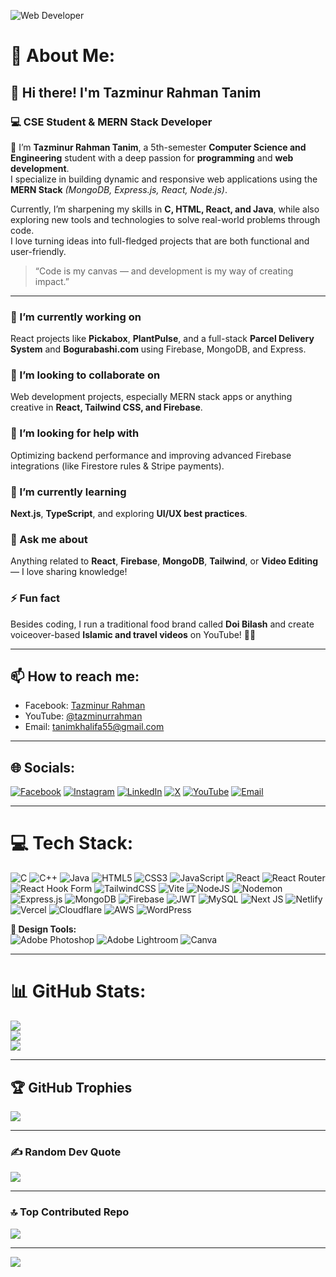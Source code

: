 ![Web Developer](https://media.licdn.com/dms/image/v2/D4E16AQHroS38LkVa2g/profile-displaybackgroundimage-shrink_350_1400/B4EZo94LXjKoAY-/0/1761974729258?e=1763596800&v=beta&t=Xf0cW6Z7m6vXXSL4Q-TwvH6xF9jgZ2VSjw9IdiloDEw)

# 💫 About Me:

## 👋 Hi there! I'm Tazminur Rahman Tanim  
### 💻 CSE Student & MERN Stack Developer  

👋 I’m **Tazminur Rahman Tanim**, a 5th-semester **Computer Science and Engineering** student with a deep passion for **programming** and **web development**.  
I specialize in building dynamic and responsive web applications using the **MERN Stack** *(MongoDB, Express.js, React, Node.js)*.

Currently, I’m sharpening my skills in **C, HTML, React, and Java**, while also exploring new tools and technologies to solve real-world problems through code.  
I love turning ideas into full-fledged projects that are both functional and user-friendly.

> “Code is my canvas — and development is my way of creating impact.”

---

### 🔭 I’m currently working on  
React projects like **Pickabox**, **PlantPulse**, and a full-stack **Parcel Delivery System** and **Bogurabashi.com** using Firebase, MongoDB, and Express.

### 👯 I’m looking to collaborate on  
Web development projects, especially MERN stack apps or anything creative in **React, Tailwind CSS, and Firebase**.

### 🤝 I’m looking for help with  
Optimizing backend performance and improving advanced Firebase integrations (like Firestore rules & Stripe payments).

### 🌱 I’m currently learning  
**Next.js**, **TypeScript**, and exploring **UI/UX best practices**.

### 💬 Ask me about  
Anything related to **React**, **Firebase**, **MongoDB**, **Tailwind**, or **Video Editing** — I love sharing knowledge!

### ⚡ Fun fact  
Besides coding, I run a traditional food brand called **Doi Bilash** and create voiceover-based **Islamic and travel videos** on YouTube! 🎥✨

---

## 📫 How to reach me:
- Facebook: [Tazminur Rahman](https://www.facebook.com/tan.im.921025)  
- YouTube: [@tazminurrahman](https://www.youtube.com/@tazminurrahman)  
- Email: [tanimkhalifa55@gmail.com](mailto:tanimkhalifa55@gmail.com)

---

## 🌐 Socials:
[![Facebook](https://img.shields.io/badge/Facebook-%231877F2.svg?logo=Facebook&logoColor=white)](https://www.facebook.com/tan.im.921025)
[![Instagram](https://img.shields.io/badge/Instagram-%23E4405F.svg?logo=Instagram&logoColor=white)](https://www.instagram.com/tanim647/)
[![LinkedIn](https://img.shields.io/badge/LinkedIn-%230077B5.svg?logo=linkedin&logoColor=white)](https://www.linkedin.com/in/tazminur-rahman-tanim-305315336/)
[![X](https://img.shields.io/badge/X-black.svg?logo=X&logoColor=white)](https://x.com/tazminur12)
[![YouTube](https://img.shields.io/badge/YouTube-%23FF0000.svg?logo=YouTube&logoColor=white)](https://www.youtube.com/@tazminurrahman)
[![Email](https://img.shields.io/badge/Email-D14836?logo=gmail&logoColor=white)](mailto:tanimkhalifa55@gmail.com)

---

# 💻 Tech Stack:

![C](https://img.shields.io/badge/c-%2300599C.svg?style=flat&logo=c&logoColor=white)
![C++](https://img.shields.io/badge/c++-%2300599C.svg?style=flat&logo=c%2B%2B&logoColor=white)
![Java](https://img.shields.io/badge/java-%23ED8B00.svg?style=flat&logo=openjdk&logoColor=white)
![HTML5](https://img.shields.io/badge/html5-%23E34F26.svg?style=flat&logo=html5&logoColor=white)
![CSS3](https://img.shields.io/badge/css3-%231572B6.svg?style=flat&logo=css3&logoColor=white)
![JavaScript](https://img.shields.io/badge/javascript-%23323330.svg?style=flat&logo=javascript&logoColor=%23F7DF1E)
![React](https://img.shields.io/badge/react-%2320232a.svg?style=flat&logo=react&logoColor=%2361DAFB)
![React Router](https://img.shields.io/badge/React_Router-CA4245?style=flat&logo=react-router&logoColor=white)
![React Hook Form](https://img.shields.io/badge/React%20Hook%20Form-%23EC5990.svg?style=flat&logo=reacthookform&logoColor=white)
![TailwindCSS](https://img.shields.io/badge/tailwindcss-%2338B2AC.svg?style=flat&logo=tailwind-css&logoColor=white)
![Vite](https://img.shields.io/badge/vite-%23646CFF.svg?style=flat&logo=vite&logoColor=white)
![NodeJS](https://img.shields.io/badge/node.js-6DA55F?style=flat&logo=node.js&logoColor=white)
![Nodemon](https://img.shields.io/badge/Nodemon-76D04B?style=flat&logo=nodemon&logoColor=white)
![Express.js](https://img.shields.io/badge/express.js-%23404d59.svg?style=flat&logo=express&logoColor=%2361DAFB)
![MongoDB](https://img.shields.io/badge/MongoDB-%234ea94b.svg?style=flat&logo=mongodb&logoColor=white)
![Firebase](https://img.shields.io/badge/firebase-%23039BE5.svg?style=flat&logo=firebase)
![JWT](https://img.shields.io/badge/JWT-black?style=flat&logo=JSON%20web%20tokens)
![MySQL](https://img.shields.io/badge/mysql-4479A1.svg?style=flat&logo=mysql&logoColor=white)
![Next JS](https://img.shields.io/badge/Next-black?style=flat&logo=next.js&logoColor=white)
![Netlify](https://img.shields.io/badge/netlify-%23000000.svg?style=flat&logo=netlify&logoColor=#00C7B7)
![Vercel](https://img.shields.io/badge/vercel-%23000000.svg?style=flat&logo=vercel&logoColor=white)
![Cloudflare](https://img.shields.io/badge/Cloudflare-F38020?style=flat&logo=Cloudflare&logoColor=white)
![AWS](https://img.shields.io/badge/AWS-%23FF9900.svg?style=flat&logo=amazon-aws&logoColor=white)
![WordPress](https://img.shields.io/badge/WordPress-%23117AC9.svg?style=flat&logo=WordPress&logoColor=white)

**🎨 Design Tools:**  
![Adobe Photoshop](https://img.shields.io/badge/adobe%20photoshop-%2331A8FF.svg?style=flat&logo=adobe%20photoshop&logoColor=white)
![Adobe Lightroom](https://img.shields.io/badge/Adobe%20Lightroom-31A8FF.svg?style=flat&logo=Adobe%20Lightroom&logoColor=white)
![Canva](https://img.shields.io/badge/Canva-%2300C4CC.svg?style=flat&logo=Canva&logoColor=white)

---

# 📊 GitHub Stats:
![](https://github-readme-stats.vercel.app/api?username=tazminur12&theme=dark&hide_border=false&include_all_commits=true&count_private=true)  
![](https://nirzak-streak-stats.vercel.app/?user=tazminur12&theme=dark&hide_border=false)  
![](https://github-readme-stats.vercel.app/api/top-langs/?username=tazminur12&theme=dark&hide_border=false&layout=compact)

---

## 🏆 GitHub Trophies
![](https://github-profile-trophy.vercel.app/?username=tazminur12&theme=radical&no-frame=false&no-bg=false&margin-w=4)

---

### ✍️ Random Dev Quote
![](https://quotes-github-readme.vercel.app/api?type=horizontal&theme=radical)

---

### 🔝 Top Contributed Repo
![](https://github-contributor-stats.vercel.app/api?username=tazminur12&limit=5&theme=radical&combine_all_yearly_contributions=true)

---

[![](https://visitcount.itsvg.in/api?id=tazminur12&icon=0&color=0)](https://visitcount.itsvg.in)

<!-- Proudly created with GPRM ( https://gprm.itsvg.in ) -->
